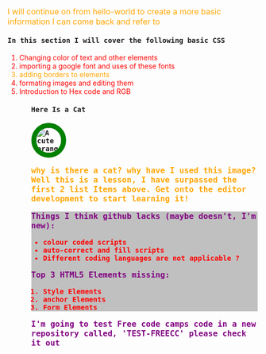 <!DOCTYPE html>
<link href="https://fonts.googleapis.com/css?family=Poor+Story" rel="stylesheet">
<link href="https://fonts.googleapis.com/css?family=Lobster" rel="stylesheet" type="text/css">
<html>
  
  <style>
  h1 {
    font-family: Poor+Story, 'Open Sans'
  }
  </style>
  
  <head>
    <title>
      <h1 style="color: red;">Coding-Gets-Real</h1>
    </title>
  </head>
  
  <style>
    p {
      color: purple;
    }
    li {
    color: red;
    }
  </style>
  
  <style>
    .orange-text {
      color: orange;
    }
    p {
      font-size: 16px
    }
    h4 {
      font-family: monospace;
    }
  </style>
  
  <!--
    <body>
      <p>I have shown three different methods above on how to color text; firstly just changing the h1 title style indiviuly, Use of CSS       Selectors to create style elements and finally using a CSS Class to Style Elements. you can do this to multiple elements in one CSS selector demonstrated above, and multiple elements with a CSS class demonstrated below. I have changed the font size of paragraphs, because its pointless doing it to a h element (or so I figured) so I changed the font-family of h4. maybe this is not working because the font is not pre-saved by github... or somthing like that. so im going to check out getting a google font, like explained in the list below. When one font isn't available, you can tell the browser to "degrade" to another font. As I have done with the 'poor story' font, I 'degraded' to 'Open Sans.'</p>
    </body>
  -->
  
 <body>
      <p class="orange-text">I will continue on from hello-world to create a more basic information I can come back and refer to</p>
      <h4>In this section I will cover the following basic CSS</h4>
      <ol>
        <li>Changing color of text and other elements</li>
        <li>importing a google font and uses of these fonts</li>
        <li class="orange-text">adding borders to elements</li>
        <li>formating images and editing them</li>
        <li>Introduction to Hex code and RGB</li>
      <ol>
 </body>
 
 <style>
  .smaller-image {
    width: 50px;
  }
  
  .thin-red-border {
    border-color: red;
    border-width: 5px;
    border-style: solid;
    border-radius: 10px;
  }
  
  .thick-green-border {
    border-color: green;
    border-width: 10px;
    border-style: solid;
    border-radius: 50%;
  }
  
  .silver-background {
      background-color: silver;
  }

 </style>
 
 <h4>Here Is a Cat<h4>
 <a href="#"><img class="smaller-image
  thick-green-border" src="https://bit.ly/fcc-relaxing-cat" alt="A cute orange cat lying on its back."></a>
    <p class="thin-red-border, orange-text"> why is there a cat? why have I used this image? Well this is a lesson, I have surpassed the first 2 list Items above. Get onto the editor development to start learning it! <p>
  </caption>
  <!--
    <p>For not knowing staggered coding and section titles, such as heading body and cpation or legend, I have done really well to get an image in, having struggled before on previous repositories. for some reason again the CSS style elements are apearing on preview and are not working... not sure why... I keep trying to find out, but it must be githubs software. I must look for an adequate software to download and begin on (any suggestions?).</p>
    <p> remember you can add more than one class to an element, I chose the image from the free code camp lessons. If my lessons dont cut it they will... boarders around the elements don't seem to work with github on both texts and images. nevertheless note that a border radius set using pixels will likely create ronded edges to your borders or text boxes, note if you use 50% you will create a circle</p>
<p> I will attempt to change background to elements to create what I would call'text boxes'. knowing fine well it probably wont show on a github server.</p>
  -->
 <div class="silver-background">
    <p>Things I think github lacks (maybe doesn't, I'm new):</p>
    <ul>
      <li>colour coded scripts</li>
      <li>auto-correct and fill scripts</li>
      <li>Different coding languages are not applicable ?</li>
    </ul>
    <p>Top 3 HTML5 Elements missing:</p>
    <ol>
      <li>Style Elements</li>
      <li>anchor Elements</li>
      <li>Form Elements</li>
    </ol>
 </div>
 
 <p>I'm going to test Free code camps code in a new repository called, 'TEST-FREECC' please check it out</p>
  
</html>
